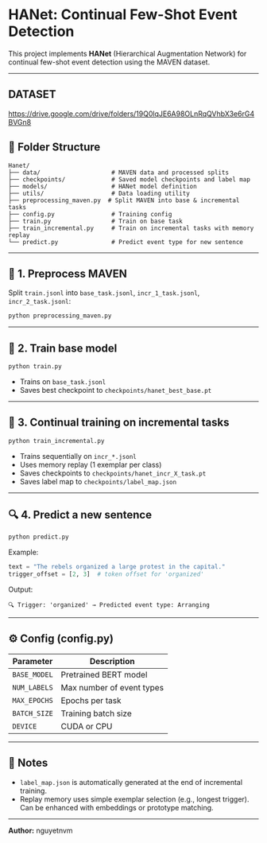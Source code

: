 # HANet: Continual Few-Shot Event Detection

This project implements **HANet** (Hierarchical Augmentation Network) for continual few-shot event detection using the MAVEN dataset.

---
## DATASET
https://drive.google.com/drive/folders/19Q0lqJE6A98OLnRqQVhbX3e6rG4BVGn8
## 📂 Folder Structure

```
Hanet/
├── data/                    # MAVEN data and processed splits
├── checkpoints/             # Saved model checkpoints and label map
├── models/                  # HANet model definition
├── utils/                   # Data loading utility
├── preprocessing_maven.py  # Split MAVEN into base & incremental tasks
├── config.py                # Training config
├── train.py                 # Train on base task
├── train_incremental.py     # Train on incremental tasks with memory replay
└── predict.py               # Predict event type for new sentence
```

---

## 🧪 1. Preprocess MAVEN

Split `train.jsonl` into `base_task.jsonl`, `incr_1_task.jsonl`, `incr_2_task.jsonl`:

```bash
python preprocessing_maven.py
```

---

## 🧠 2. Train base model

```bash
python train.py
```

- Trains on `base_task.jsonl`
- Saves best checkpoint to `checkpoints/hanet_best_base.pt`

---

## 🔁 3. Continual training on incremental tasks

```bash
python train_incremental.py
```

- Trains sequentially on `incr_*.jsonl`
- Uses memory replay (1 exemplar per class)
- Saves checkpoints to `checkpoints/hanet_incr_X_task.pt`
- Saves label map to `checkpoints/label_map.json`

---

## 🔍 4. Predict a new sentence

```bash
python predict.py
```

Example:
```python
text = "The rebels organized a large protest in the capital."
trigger_offset = [2, 3]  # token offset for 'organized'
```
Output:
```
🔍 Trigger: 'organized' → Predicted event type: Arranging
```

---

## ⚙️ Config (config.py)

| Parameter      | Description                        |
|----------------|------------------------------------|
| `BASE_MODEL`   | Pretrained BERT model              |
| `NUM_LABELS`   | Max number of event types          |
| `MAX_EPOCHS`   | Epochs per task                    |
| `BATCH_SIZE`   | Training batch size                |
| `DEVICE`       | CUDA or CPU                        |

---

## 📌 Notes

- `label_map.json` is automatically generated at the end of incremental training.
- Replay memory uses simple exemplar selection (e.g., longest trigger). Can be enhanced with embeddings or prototype matching.

---

**Author:** nguyetnvm  

